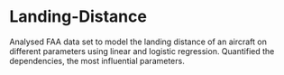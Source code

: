 # Landing-Distance
Analysed FAA data set to model the landing distance of an aircraft on different parameters using linear and logistic regression. Quantified the dependencies, the most influential parameters.
